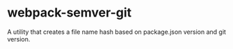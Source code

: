 # webpack-semver-git
A utility that creates a file name hash based on package.json version and git version.
